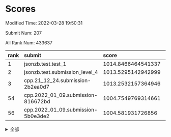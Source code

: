 # Scores

Modified Time: 2022-03-28 19:50:31

Submit Num: 207

All Rank Num: 433637

| rank |               submit               |       score        |       sigma        | pk_num |
| :--- | :--------------------------------- | :----------------- | :----------------- | :----- |
| 1    | jsonzb.test.test_1                 | 1014.8466464541337 | 0.8329440534752632 | 8380   |
| 2    | jsonzb.test.submission_level_4     | 1013.5295142942999 | 0.8432350471761122 | 8382   |
| 3    | cpp.21_12_24.submission-2b2ea0d7   | 1013.2532157364946 | 0.7841403517524564 | 8377   |
| 54   | cpp.2022_01_09.submission-816672bd | 1004.7549769314661 | 0.7148063997132833 | 8381   |
| 56   | cpp.2022_01_09.submission-5b0e3de2 | 1004.581931726856  | 0.7215610702392236 | 8377   |


<details>
<summary>全部</summary>

| rank |                 submit                 |       score        |       sigma        | pk_num |
| :--- | :------------------------------------- | :----------------- | :----------------- | :----- |
| 1    | jsonzb.test.test_1                     | 1014.8466464541337 | 0.8329440534752632 | 8380   |
| 2    | jsonzb.test.submission_level_4         | 1013.5295142942999 | 0.8432350471761122 | 8382   |
| 3    | cpp.21_12_24.submission-2b2ea0d7       | 1013.2532157364946 | 0.7841403517524564 | 8377   |
| 4    | gobigger.level_3.submission_level_3_43 | 1011.7611878691789 | 0.7732489382827301 | 8380   |
| 5    | gobigger.level_3.submission_level_3_11 | 1011.7232156822827 | 0.7848796828382605 | 8379   |
| 6    | gobigger.level_3.submission_level_3_6  | 1011.2547691918622 | 0.7554704833232451 | 8378   |
| 7    | gobigger.level_3.submission_level_3_25 | 1011.2146048246582 | 0.7628267061330083 | 8376   |
| 8    | gobigger.level_3.submission_level_3_17 | 1011.1032426166029 | 0.8050416250033858 | 8378   |
| 9    | gobigger.level_3.submission_level_3_48 | 1011.0843967996574 | 0.7783571403212133 | 8379   |
| 10   | gobigger.level_3.submission_level_3_15 | 1010.9929469221797 | 0.7885224567335393 | 8375   |
| 11   | gobigger.level_3.submission_level_3_19 | 1010.9872398931809 | 0.7555153335674603 | 8376   |
| 12   | gobigger.level_3.submission_level_3_40 | 1010.97425473342   | 0.762867865122439  | 8382   |
| 13   | gobigger.level_3.submission_level_3_33 | 1010.8798235492663 | 0.7776572171129644 | 8382   |
| 14   | gobigger.level_3.submission_level_3_5  | 1010.8464619843701 | 0.7660008378720687 | 8381   |
| 15   | gobigger.level_3.submission_level_3_0  | 1010.8275997890626 | 0.7607054634671396 | 8382   |
| 16   | gobigger.level_3.submission_level_3_34 | 1010.8049523171147 | 0.7747405972788123 | 8374   |
| 17   | gobigger.level_3.submission_level_3_45 | 1010.7333832862703 | 0.751827587827655  | 8378   |
| 18   | gobigger.level_3.submission_level_3_9  | 1010.7279140067843 | 0.7590866846822679 | 8374   |
| 19   | gobigger.level_3.submission_level_3_13 | 1010.5938115248659 | 0.7572729702081485 | 8376   |
| 20   | gobigger.level_3.submission_level_3_10 | 1010.587936468526  | 0.7871666931540111 | 8381   |
| 21   | gobigger.level_3.submission_level_3_8  | 1010.5864550677446 | 0.7462435221727843 | 8374   |
| 22   | gobigger.level_3.submission_level_3_7  | 1010.569345366827  | 0.7540015020262477 | 8377   |
| 23   | gobigger.level_3.submission_level_3_16 | 1010.5082834924692 | 0.7692856956800826 | 8379   |
| 24   | gobigger.level_3.submission_level_3_22 | 1010.4805019357109 | 0.7773851520653196 | 8375   |
| 25   | gobigger.level_3.submission_level_3_3  | 1010.4642967202996 | 0.7489253856898275 | 8379   |
| 26   | gobigger.level_3.submission_level_3_46 | 1010.4308009212652 | 0.775260133842642  | 8384   |
| 27   | gobigger.level_3.submission_level_3_49 | 1010.3500702724256 | 0.7800943428393196 | 8383   |
| 28   | gobigger.level_3.submission_level_3_39 | 1010.211409389147  | 0.7626292800386618 | 8371   |
| 29   | gobigger.level_3.submission_level_3_2  | 1010.1307642864152 | 0.7685586320272217 | 8382   |
| 30   | gobigger.level_3.submission_level_3_26 | 1010.1139115675265 | 0.7814997044808971 | 8382   |
| 31   | gobigger.level_3.submission_level_3_4  | 1010.1072874705274 | 0.7531104100314212 | 8377   |
| 32   | gobigger.level_3.submission_level_3_24 | 1010.1060935503452 | 0.75627916832585   | 8386   |
| 33   | gobigger.level_3.submission_level_3_41 | 1010.0528922402226 | 0.7627264619602301 | 8379   |
| 34   | gobigger.level_3.submission_level_3_12 | 1009.9229273982216 | 0.74575488059959   | 8382   |
| 35   | gobigger.level_3.submission_level_3_37 | 1009.9158511619869 | 0.7609441290354275 | 8386   |
| 36   | gobigger.level_3.submission_level_3_14 | 1009.8790269484575 | 0.767902965571264  | 8380   |
| 37   | gobigger.level_3.submission_level_3_23 | 1009.8436858254335 | 0.7733295291531189 | 8378   |
| 38   | gobigger.level_3.submission_level_3_47 | 1009.8206107015037 | 0.7683583553863309 | 8381   |
| 39   | gobigger.level_3.submission_level_3_27 | 1009.8044590379077 | 0.7698306112141735 | 8382   |
| 40   | gobigger.level_3.submission_level_3_1  | 1009.7389613996987 | 0.7593842001798468 | 8380   |
| 41   | gobigger.level_3.submission_level_3_18 | 1009.7179225717741 | 0.7372867006864285 | 8382   |
| 42   | gobigger.level_3.submission_level_3_44 | 1009.6374160635156 | 0.7750911908585061 | 8385   |
| 43   | gobigger.level_3.submission_level_3_38 | 1009.3279075733441 | 0.775448911555466  | 8376   |
| 44   | gobigger.level_3.submission_level_3_31 | 1009.2448223891479 | 0.7510428269090794 | 8380   |
| 45   | gobigger.level_3.submission_level_3_32 | 1009.1961235958593 | 0.762323755625132  | 8380   |
| 46   | gobigger.level_3.submission_level_3_42 | 1009.1551125104136 | 0.7353809843370087 | 8384   |
| 47   | gobigger.level_3.submission_level_3_21 | 1009.0537872392457 | 0.7611497775345307 | 8375   |
| 48   | gobigger.level_3.submission_level_3_28 | 1009.0417164337355 | 0.7628472266330623 | 8373   |
| 49   | gobigger.level_3.submission_level_3_35 | 1009.0298460049839 | 0.7581855765569733 | 8380   |
| 50   | gobigger.level_3.submission_level_3_30 | 1009.0199132245001 | 0.7668375235603665 | 8373   |
| 51   | gobigger.level_3.submission_level_3_36 | 1009.0198389269034 | 0.7489612358650373 | 8380   |
| 52   | gobigger.level_3.submission_level_3_20 | 1008.854573026032  | 0.7389042245443446 | 8377   |
| 53   | gobigger.level_3.submission_level_3_29 | 1008.6034421039469 | 0.7711132625097361 | 8379   |
| 54   | cpp.2022_01_09.submission-816672bd     | 1004.7549769314661 | 0.7148063997132833 | 8381   |
| 55   | gobigger.level_1.submission_level_1_5  | 1004.7488943014562 | 0.7102037052560658 | 8382   |
| 56   | cpp.2022_01_09.submission-5b0e3de2     | 1004.581931726856  | 0.7215610702392236 | 8377   |
| 57   | gobigger.level_1.submission_level_1_33 | 1004.3911244388822 | 0.7271437260876188 | 8373   |
| 58   | gobigger.level_1.submission_level_1_4  | 1004.2911705880033 | 0.722238998869489  | 8381   |
| 59   | gobigger.level_1.submission_level_1_8  | 1004.1861658038953 | 0.7235956946950816 | 8387   |
| 60   | gobigger.level_1.submission_level_1_47 | 1004.1131710824724 | 0.7321322471195532 | 8378   |
| 61   | gobigger.level_1.submission_level_1_2  | 1004.0257366191723 | 0.7249368909116364 | 8383   |
| 62   | gobigger.level_1.submission_level_1_36 | 1004.0197037962782 | 0.7099504001496357 | 8377   |
| 63   | gobigger.level_1.submission_level_1_49 | 1003.9538649400045 | 0.7139627901350912 | 8384   |
| 64   | gobigger.level_1.submission_level_1_28 | 1003.9538532583051 | 0.7184511744208717 | 8381   |
| 65   | gobigger.level_1.submission_level_1_42 | 1003.8363353104099 | 0.7275775536409326 | 8382   |
| 66   | gobigger.level_1.submission_level_1_34 | 1003.6849791666518 | 0.714095705881892  | 8383   |
| 67   | gobigger.level_1.submission_level_1_3  | 1003.5993602270198 | 0.7130900226884678 | 8377   |
| 68   | gobigger.level_1.submission_level_1_26 | 1003.5568506783546 | 0.724839461630014  | 8380   |
| 69   | gobigger.level_1.submission_level_1_1  | 1003.5234348634151 | 0.713012195486068  | 8382   |
| 70   | gobigger.level_1.submission_level_1_27 | 1003.4907236456215 | 0.7126485276797208 | 8377   |
| 71   | gobigger.level_1.submission_level_1_0  | 1003.4718987458743 | 0.7203040807423101 | 8375   |
| 72   | gobigger.level_1.submission_level_1_40 | 1003.2630907376719 | 0.7187364255870637 | 8377   |
| 73   | gobigger.level_1.submission_level_1_30 | 1003.2341438207095 | 0.7022347176850858 | 8382   |
| 74   | gobigger.level_1.submission_level_1_41 | 1003.2091525553457 | 0.7362090702652291 | 8382   |
| 75   | gobigger.level_1.submission_level_1_23 | 1003.1969705163552 | 0.7094139929592768 | 8384   |
| 76   | gobigger.level_1.submission_level_1_15 | 1003.1499859175938 | 0.7180876046384368 | 8376   |
| 77   | gobigger.level_1.submission_level_1_20 | 1003.1039085490314 | 0.7178626404916643 | 8371   |
| 78   | gobigger.level_1.submission_level_1_37 | 1003.1029276527598 | 0.7062820245472838 | 8377   |
| 79   | gobigger.level_1.submission_level_1_45 | 1003.0745611967857 | 0.7079743312439438 | 8380   |
| 80   | gobigger.level_1.submission_level_1_10 | 1002.9282413660136 | 0.7153476513728476 | 8376   |
| 81   | gobigger.level_1.submission_level_1_46 | 1002.9242821438214 | 0.7259304146399338 | 8382   |
| 82   | gobigger.level_1.submission_level_1_18 | 1002.8848642747731 | 0.7168347377183846 | 8383   |
| 83   | gobigger.level_1.submission_level_1_6  | 1002.7978195854062 | 0.7133616622740914 | 8377   |
| 84   | gobigger.level_1.submission_level_1_13 | 1002.7963997368377 | 0.7209394609646782 | 8375   |
| 85   | gobigger.level_1.submission_level_1_24 | 1002.7952130258836 | 0.7111981779257848 | 8376   |
| 86   | gobigger.level_1.submission_level_1_43 | 1002.7754198630396 | 0.7121162125560933 | 8383   |
| 87   | gobigger.level_1.submission_level_1_12 | 1002.7625746970291 | 0.7160051114347411 | 8381   |
| 88   | gobigger.level_1.submission_level_1_17 | 1002.6865523334424 | 0.72072330305776   | 8378   |
| 89   | gobigger.level_1.submission_level_1_29 | 1002.5777485239578 | 0.7199645182264713 | 8380   |
| 90   | gobigger.level_1.submission_level_1_16 | 1002.5045729010646 | 0.7068324673501243 | 8380   |
| 91   | gobigger.level_1.submission_level_1_19 | 1002.452758735784  | 0.712597807473629  | 8381   |
| 92   | gobigger.level_1.submission_level_1_35 | 1002.403566390897  | 0.7089662388113653 | 8381   |
| 93   | gobigger.level_1.submission_level_1_32 | 1002.3584537829151 | 0.7203443956713638 | 8384   |
| 94   | gobigger.level_1.submission_level_1_44 | 1002.3579810436305 | 0.723474914212707  | 8381   |
| 95   | gobigger.level_1.submission_level_1_14 | 1002.3572966172661 | 0.6989463475362762 | 8382   |
| 96   | gobigger.level_1.submission_level_1_21 | 1002.3495687607403 | 0.724714880957796  | 8381   |
| 97   | gobigger.level_1.submission_level_1_11 | 1002.3344037841556 | 0.713941405866187  | 8380   |
| 98   | gobigger.level_1.submission_level_1_7  | 1002.2403870648965 | 0.7064401979516001 | 8376   |
| 99   | gobigger.level_1.submission_level_1_39 | 1002.1081566225091 | 0.7108736377295031 | 8382   |
| 100  | gobigger.level_1.submission_level_1_22 | 1002.0872321503268 | 0.7121951917827651 | 8383   |
| 101  | gobigger.level_1.submission_level_1_48 | 1001.9441585131618 | 0.7048703445493927 | 8379   |
| 102  | gobigger.level_1.submission_level_1_31 | 1001.9417939548356 | 0.7171701266515692 | 8383   |
| 103  | gobigger.level_1.submission_level_1_25 | 1001.7856268764384 | 0.7091562768499216 | 8386   |
| 104  | gobigger.level_1.submission_level_1_38 | 1001.6689537289942 | 0.717131639563042  | 8382   |
| 105  | gobigger.level_1.submission_level_1_9  | 1001.3393333687534 | 0.7050525594390618 | 8385   |
| 106  | gobigger.random.submission_random_44   | 997.2978422235678  | 0.7053909326141004 | 8382   |
| 107  | gobigger.random.submission_random_43   | 997.0793287523976  | 0.6960173073052784 | 8377   |
| 108  | gobigger.random.submission_random_10   | 997.0222830780136  | 0.7040411044154748 | 8380   |
| 109  | gobigger.random.submission_random_45   | 996.9516072408995  | 0.721712105343083  | 8377   |
| 110  | gobigger.random.submission_random_27   | 996.7958741416412  | 0.704181394710894  | 8382   |
| 111  | gobigger.random.submission_random_32   | 996.7352106606554  | 0.7049959862963561 | 8375   |
| 112  | gobigger.random.submission_random_7    | 996.7133926334179  | 0.7217995491139528 | 8376   |
| 113  | gobigger.random.submission_random_25   | 996.7100537894416  | 0.7113947490967849 | 8378   |
| 114  | gobigger.random.submission_random_39   | 996.6011873081973  | 0.7018635855427404 | 8378   |
| 115  | gobigger.random.submission_random_15   | 996.5702756136043  | 0.713565562655171  | 8379   |
| 116  | gobigger.random.submission_random_24   | 996.4909597526728  | 0.7072349826583179 | 8381   |
| 117  | gobigger.random.submission_random_8    | 996.4400471613213  | 0.7100369877889742 | 8380   |
| 118  | gobigger.random.submission_random_22   | 996.4348858995513  | 0.7189609891507445 | 8378   |
| 119  | gobigger.random.submission_random_3    | 996.3638016302328  | 0.6973062357442676 | 8380   |
| 120  | gobigger.random.submission_random_41   | 996.3309517631492  | 0.7062191259122198 | 8378   |
| 121  | gobigger.random.submission_random_30   | 996.3054480231789  | 0.7049872481655286 | 8380   |
| 122  | gobigger.random.submission_random_31   | 996.273457392118   | 0.6998198666877531 | 8383   |
| 123  | gobigger.random.submission_random_16   | 996.2262259878083  | 0.7028738827806473 | 8376   |
| 124  | gobigger.random.submission_random_37   | 996.2128339454276  | 0.7083004329643795 | 8384   |
| 125  | gobigger.random.submission_random_29   | 996.1208683368828  | 0.6971273334673856 | 8381   |
| 126  | gobigger.random.submission_random_11   | 995.9850943007119  | 0.7162052762222673 | 8377   |
| 127  | gobigger.random.submission_random_36   | 995.9313020485699  | 0.7172324628132725 | 8375   |
| 128  | gobigger.random.submission_random_13   | 995.9299766998853  | 0.7073367946607901 | 8382   |
| 129  | gobigger.random.submission_random_20   | 995.8713214210205  | 0.7072741914741134 | 8377   |
| 130  | gobigger.random.submission_random_4    | 995.8339692481045  | 0.7174746060551354 | 8380   |
| 131  | gobigger.random.submission_random_5    | 995.7768032524887  | 0.7145975394049336 | 8380   |
| 132  | gobigger.random.submission_random_35   | 995.7743848347712  | 0.7131920404545721 | 8382   |
| 133  | gobigger.random.submission_random_17   | 995.7026172517517  | 0.7172294428173209 | 8381   |
| 134  | gobigger.random.submission_random_49   | 995.695807183361   | 0.7100927047200286 | 8378   |
| 135  | gobigger.random.submission_random_19   | 995.683914293245   | 0.7280250838592603 | 8379   |
| 136  | gobigger.random.submission_random_18   | 995.6308432053662  | 0.70369331524228   | 8381   |
| 137  | gobigger.random.submission_random_23   | 995.6010531508193  | 0.7058773884967299 | 8382   |
| 138  | gobigger.random.submission_random_0    | 995.5954517155709  | 0.7188115910235092 | 8383   |
| 139  | gobigger.random.submission_random_14   | 995.5911543046961  | 0.6990334138927267 | 8384   |
| 140  | gobigger.random.submission_random_26   | 995.5886331313765  | 0.7129190328963921 | 8372   |
| 141  | gobigger.random.submission_random_38   | 995.5622490685807  | 0.7062190218238293 | 8381   |
| 142  | gobigger.random.submission_random_34   | 995.5465488182373  | 0.717309737012072  | 8375   |
| 143  | gobigger.random.submission_random_9    | 995.5295082104838  | 0.7181492347540479 | 8375   |
| 144  | gobigger.random.submission_random_28   | 995.489213872128   | 0.7038735698718394 | 8381   |
| 145  | gobigger.random.submission_random_6    | 995.352423923089   | 0.7032556862204389 | 8380   |
| 146  | gobigger.random.submission_random_2    | 995.2765508622257  | 0.7034943168924815 | 8383   |
| 147  | gobigger.random.submission_random_48   | 995.2715573431666  | 0.7223910449811183 | 8383   |
| 148  | gobigger.random.submission_random_12   | 995.2689435458833  | 0.7138503395738852 | 8379   |
| 149  | gobigger.random.submission_random_40   | 995.1742257454366  | 0.7118747551424979 | 8380   |
| 150  | gobigger.random.submission_random_46   | 994.9455388942192  | 0.72573972717585   | 8378   |
| 151  | gobigger.random.submission_random_47   | 994.9239322844076  | 0.7193218803955019 | 8378   |
| 152  | gobigger.random.submission_random_33   | 994.7886278459695  | 0.7088725180930318 | 8382   |
| 153  | gobigger.random.submission_random_1    | 994.7644615077057  | 0.7198334461798164 | 8379   |
| 154  | gobigger.level_2.submission_level_2_43 | 994.4707525599026  | 0.7167328150429312 | 8383   |
| 155  | gobigger.level_2.submission_level_2_9  | 994.2566099686533  | 0.7203282991129116 | 8374   |
| 156  | gobigger.level_2.submission_level_2_28 | 994.1944800618484  | 0.733228629072399  | 8378   |
| 157  | gobigger.random.submission_random_21   | 994.1443155925589  | 0.7150734614869252 | 8377   |
| 158  | gobigger.level_2.submission_level_2_47 | 993.8164390265307  | 0.738918384993723  | 8378   |
| 159  | gobigger.level_2.submission_level_2_35 | 993.7871110268883  | 0.7230632097042854 | 8380   |
| 160  | gobigger.level_2.submission_level_2_8  | 993.6297956046658  | 0.7454991284261163 | 8378   |
| 161  | gobigger.level_2.submission_level_2_39 | 993.5895413363419  | 0.717434049199505  | 8382   |
| 162  | gobigger.random.submission_random_42   | 993.5195323256039  | 0.7317972521000249 | 8380   |
| 163  | gobigger.level_2.submission_level_2_13 | 993.2533871078068  | 0.7212334814212684 | 8378   |
| 164  | gobigger.level_2.submission_level_2_34 | 993.1666324981618  | 0.7451608634197013 | 8383   |
| 165  | gobigger.level_2.submission_level_2_37 | 993.1514204271888  | 0.7339897728308954 | 8383   |
| 166  | gobigger.level_2.submission_level_2_15 | 993.1166734710774  | 0.7491647500982477 | 8379   |
| 167  | gobigger.level_2.submission_level_2_12 | 993.1023182442282  | 0.718043287681848  | 8380   |
| 168  | gobigger.level_2.submission_level_2_6  | 993.0603748874365  | 0.749193251168477  | 8376   |
| 169  | gobigger.level_2.submission_level_2_18 | 992.9854084188518  | 0.7283217755612146 | 8384   |
| 170  | gobigger.level_2.submission_level_2_16 | 992.961009062549   | 0.7275516473776936 | 8379   |
| 171  | gobigger.level_2.submission_level_2_45 | 992.8932544466563  | 0.7337932352765785 | 8378   |
| 172  | gobigger.level_2.submission_level_2_0  | 992.8546645104864  | 0.7379000348327927 | 8379   |
| 173  | gobigger.level_2.submission_level_2_10 | 992.8226035504125  | 0.7344201682849161 | 8377   |
| 174  | gobigger.level_2.submission_level_2_1  | 992.7804635505136  | 0.7291182564572676 | 8377   |
| 175  | gobigger.level_2.submission_level_2_33 | 992.6393731239156  | 0.7405450029160591 | 8379   |
| 176  | gobigger.level_2.submission_level_2_46 | 992.6256313007112  | 0.7444360607308089 | 8376   |
| 177  | gobigger.level_2.submission_level_2_24 | 992.5610376797401  | 0.7454860671095648 | 8382   |
| 178  | gobigger.level_2.submission_level_2_11 | 992.5106680811076  | 0.7404055719498888 | 8384   |
| 179  | gobigger.level_2.submission_level_2_49 | 992.3142539450516  | 0.7445523855281047 | 8375   |
| 180  | gobigger.level_2.submission_level_2_44 | 992.3004029292904  | 0.7213857247790414 | 8377   |
| 181  | gobigger.level_2.submission_level_2_23 | 992.2710735787375  | 0.7543847401052225 | 8373   |
| 182  | gobigger.level_2.submission_level_2_30 | 992.2365220554739  | 0.7416618270350575 | 8377   |
| 183  | gobigger.level_2.submission_level_2_29 | 992.0650289103545  | 0.7332455963928621 | 8382   |
| 184  | gobigger.level_2.submission_level_2_27 | 992.0460869312086  | 0.7400372882472759 | 8382   |
| 185  | gobigger.level_2.submission_level_2_22 | 992.0373848973109  | 0.7423974506572408 | 8377   |
| 186  | gobigger.level_2.submission_level_2_25 | 992.0163650765095  | 0.7395230177239482 | 8376   |
| 187  | gobigger.level_2.submission_level_2_2  | 992.0133960039105  | 0.7305653893773886 | 8382   |
| 188  | gobigger.level_2.submission_level_2_42 | 991.982747707534   | 0.7428384605182877 | 8382   |
| 189  | gobigger.level_2.submission_level_2_41 | 991.9345758779436  | 0.7369598313808666 | 8379   |
| 190  | gobigger.level_2.submission_level_2_3  | 991.8121450913549  | 0.7404109538748311 | 8383   |
| 191  | gobigger.level_2.submission_level_2_5  | 991.8072908730213  | 0.7587607396716771 | 8381   |
| 192  | gobigger.level_2.submission_level_2_31 | 991.7209978131824  | 0.7533176645978379 | 8382   |
| 193  | gobigger.level_2.submission_level_2_21 | 991.6314857756391  | 0.7674974241982039 | 8382   |
| 194  | gobigger.level_2.submission_level_2_19 | 991.5054839257903  | 0.7607949243486465 | 8379   |
| 195  | gobigger.level_2.submission_level_2_40 | 991.4753413438327  | 0.741507147899001  | 8377   |
| 196  | gobigger.level_2.submission_level_2_36 | 991.4639344306084  | 0.7492191011389986 | 8379   |
| 197  | gobigger.level_2.submission_level_2_38 | 991.3970208431627  | 0.7426500252946214 | 8383   |
| 198  | gobigger.level_2.submission_level_2_7  | 991.3560213860637  | 0.7486711761391232 | 8384   |
| 199  | gobigger.level_2.submission_level_2_26 | 991.2515669318052  | 0.7627402747327429 | 8381   |
| 200  | gobigger.level_2.submission_level_2_4  | 991.2146060360818  | 0.7531147654712098 | 8376   |
| 201  | gobigger.level_2.submission_level_2_48 | 991.1252592842311  | 0.7523144577645409 | 8378   |
| 202  | gobigger.level_2.submission_level_2_20 | 990.9286912457518  | 0.7765452534336448 | 8381   |
| 203  | gobigger.level_2.submission_level_2_17 | 990.920321319388   | 0.7753549876434942 | 8378   |
| 204  | gobigger.level_2.submission_level_2_32 | 990.1665410184161  | 0.7502187491305169 | 8380   |
| 205  | gobigger.level_2.submission_level_2_14 | 989.984852775798   | 0.7772716926610058 | 8376   |
| 206  | gobigger.none.submission_none_0        | 980.6910420056115  | 1.2101779838257785 | 8377   |
| 207  | gobigger.none.submission_none_1        | 977.2446192351445  | 1.4382582374078374 | 8379   |

</details>